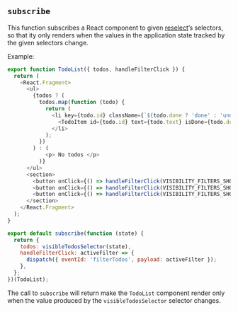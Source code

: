 ## `subscribe`
This function subscribes a React component to given [reselect](https://github.com/reduxjs/reselect)’s selectors, so that ity only renders when the values in the application state tracked by the given selectors change.

Example:
```js
export function TodoList({ todos, handleFilterClick }) {
  return (
    <React.Fragment>
      <ul>
        {todos ? (
          todos.map(function (todo) {
            return (
              <li key={todo.id} className={`${todo.done ? 'done' : 'undone'}`}>
                <TodoItem id={todo.id} text={todo.text} isDone={todo.done} />
              </li>
            );
          })
        ) : (
            <p> No todos </p>
          )}
      </ul>
      <section>
        <button onClick={() => handleFilterClick(VISIBILITY_FILTERS_SHOW_ALL)}>All</button>
        <button onClick={() => handleFilterClick(VISIBILITY_FILTERS_SHOW_DONE)}>Done</button>
        <button onClick={() => handleFilterClick(VISIBILITY_FILTERS_SHOW_UNDONE)}>Undone</button>
      </section>
    </React.Fragment>
  );
}

export default subscribe(function (state) {
  return {
    todos: visibleTodosSelector(state),
    handleFilterClick: activeFilter => {
      dispatch({ eventId: 'filterTodos', payload: activeFilter });
    },
  };
})(TodoList);
```

The call to `subscribe` will return make the `TodoList` component render only when the value produced by the `visibleTodosSelector` selector changes.
